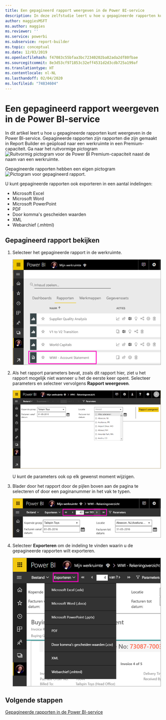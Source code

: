 ```yaml
---
title: Een gepagineerd rapport weergeven in de Power BI-service
description: In deze zelfstudie leert u hoe u gepagineerde rapporten kunt weergeven in de Power BI-service.
author: maggiesMSFT
ms.author: maggies
ms.reviewer: ''
ms.service: powerbi
ms.subservice: report-builder
ms.topic: conceptual
ms.date: 12/03/2019
ms.openlocfilehash: f47083c55bfaa3bc72340202ba82ada2df80fbae
ms.sourcegitcommit: 8e3d53cf971853c32eff4531d2d3cdb725a199af
ms.translationtype: HT
ms.contentlocale: nl-NL
ms.lasthandoff: 02/04/2020
ms.locfileid: "74834604"
---
```

# <a name="view-a-paginated-report-in-the-power-bi-service"></a>Een gepagineerd rapport weergeven in de Power BI-service

In dit artikel leert u hoe u gepagineerde rapporten kunt weergeven in de Power BI-service. Gepagineerde rapporten zijn rapporten die zijn gemaakt in Report Builder en geüpload naar een werkruimte in een Premium-capaciteit. Ga naar het ruitvormige pictogram ![Ruitvormig pictogram voor de Power BI Premium-capaciteit](media/paginated-reports-view-power-bi-service/premium-diamond.png) naast de naam van een werkruimte. 

Gepagineerde rapporten hebben een eigen pictogram ![Pictogram voor gepagineerd rapport](media/paginated-reports-view-power-bi-service/power-bi-paginated-report-icon.png).

U kunt gepagineerde rapporten ook exporteren in een aantal indelingen: 

- Microsoft Excel
- Microsoft Word
- Microsoft PowerPoint
- PDF
- Door komma's gescheiden waarden
- XML
- Webarchief (.mhtml)

## <a name="view-a-paginated-report"></a>Gepagineerd rapport bekijken

1. Selecteer het gepagineerde rapport in de werkruimte.

    ![Gepagineerd rapport in de Power BI-service](media/paginated-reports-view-power-bi-service/power-bi-paginated-report-in-service.png)

2. Als het rapport parameters bevat, zoals dit rapport hier, ziet u het rapport mogelijk niet wanneer u het de eerste keer opent. Selecteer parameters en selecteer vervolgens **Rapport weergeven**. 

     ![Selecteer parameters om het rapport weer te geven](media/paginated-reports-view-power-bi-service/power-bi-paginated-select-parameters.png)

    U kunt de parameters ook op elk gewenst moment wijzigen.

1. Blader door het rapport door de pijlen boven aan de pagina te selecteren of door een paginanummer in het vak te typen.
    
   ![Blader door het rapport](media/paginated-reports-view-power-bi-service/power-bi-paginated-page-thru-report.png)

4. Selecteer **Exporteren** om de indeling te vinden waarin u de gepagineerde rapporten wilt exporteren.

    ![Selecteer een indeling voor exporteren](media/paginated-reports-view-power-bi-service/power-bi-paginated-export.png)


## <a name="next-steps"></a>Volgende stappen

[Gepagineerde rapporten in de Power BI-service](end-user-paginated-report.md)

